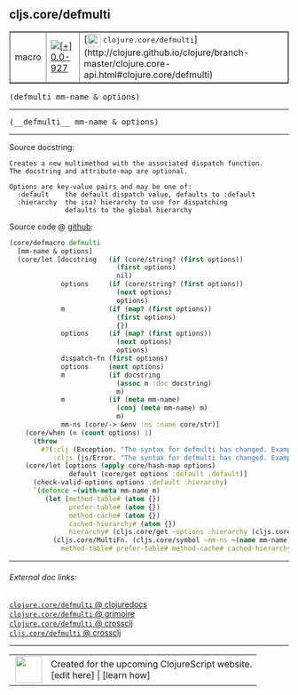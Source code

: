 ## cljs.core/defmulti



 <table border="1">
<tr>
<td>macro</td>
<td><a href="https://github.com/cljsinfo/cljs-api-docs/tree/0.0-927"><img valign="middle" alt="[+] 0.0-927" title="Added in 0.0-927" src="https://img.shields.io/badge/+-0.0--927-lightgrey.svg"></a> </td>
<td>
[<img height="24px" valign="middle" src="http://i.imgur.com/1GjPKvB.png"> <samp>clojure.core/defmulti</samp>](http://clojure.github.io/clojure/branch-master/clojure.core-api.html#clojure.core/defmulti)
</td>
</tr>
</table>

<samp>(defmulti mm-name & options)</samp><br>

---

 <samp>
(__defmulti__ mm-name & options)<br>
</samp>

---





Source docstring:

```
Creates a new multimethod with the associated dispatch function.
The docstring and attribute-map are optional.

Options are key-value pairs and may be one of:
  :default    the default dispatch value, defaults to :default
  :hierarchy  the isa? hierarchy to use for dispatching
              defaults to the global hierarchy
```


Source code @ [github]():

```clj
(core/defmacro defmulti
  [mm-name & options]
  (core/let [docstring   (if (core/string? (first options))
                           (first options)
                           nil)
             options     (if (core/string? (first options))
                           (next options)
                           options)
             m           (if (map? (first options))
                           (first options)
                           {})
             options     (if (map? (first options))
                           (next options)
                           options)
             dispatch-fn (first options)
             options     (next options)
             m           (if docstring
                           (assoc m :doc docstring)
                           m)
             m           (if (meta mm-name)
                           (conj (meta mm-name) m)
                           m)
             mm-ns (core/-> &env :ns :name core/str)]
    (core/when (= (count options) 1)
      (throw
        #?(:clj (Exception. "The syntax for defmulti has changed. Example: (defmulti name dispatch-fn :default dispatch-value)")
           :cljs (js/Error. "The syntax for defmulti has changed. Example: (defmulti name dispatch-fn :default dispatch-value)"))))
    (core/let [options (apply core/hash-map options)
               default (core/get options :default :default)]
      (check-valid-options options :default :hierarchy)
      `(defonce ~(with-meta mm-name m)
         (let [method-table# (atom {})
               prefer-table# (atom {})
               method-cache# (atom {})
               cached-hierarchy# (atom {})
               hierarchy# (cljs.core/get ~options :hierarchy (cljs.core/get-global-hierarchy))]
           (cljs.core/MultiFn. (cljs.core/symbol ~mm-ns ~(name mm-name)) ~dispatch-fn ~default hierarchy#
             method-table# prefer-table# method-cache# cached-hierarchy#))))))
```

<!--
Repo - tag - source tree - lines:

 <pre>

</pre>

-->

---



###### External doc links:

[`clojure.core/defmulti` @ clojuredocs](http://clojuredocs.org/clojure.core/defmulti)<br>
[`clojure.core/defmulti` @ grimoire](http://conj.io/store/v1/org.clojure/clojure/1.7.0-beta3/clj/clojure.core/defmulti/)<br>
[`clojure.core/defmulti` @ crossclj](http://crossclj.info/fun/clojure.core/defmulti.html)<br>
[`cljs.core/defmulti` @ crossclj](http://crossclj.info/fun/cljs.core/defmulti.html)<br>

---

 <table>
<tr><td>
<img valign="middle" align="right" width="48px" src="http://i.imgur.com/Hi20huC.png">
</td><td>
Created for the upcoming ClojureScript website.<br>
[edit here] | [learn how]
</td></tr></table>

[edit here]:https://github.com/cljsinfo/cljs-api-docs/blob/master/cljsdoc/cljs.core/defmulti.cljsdoc
[learn how]:https://github.com/cljsinfo/cljs-api-docs/wiki/cljsdoc-files

<!--

This information was too distracting to show to readers, but I'll leave it
commented here since it is helpful to:

- pretty-print the data used to generate this document
- and show how to retrieve that data



The API data for this symbol:

```clj
{:ns "cljs.core",
 :name "defmulti",
 :signature ["[mm-name & options]"],
 :name-encode "defmulti",
 :history [["+" "0.0-927"]],
 :type "macro",
 :clj-equiv {:full-name "clojure.core/defmulti",
             :url "http://clojure.github.io/clojure/branch-master/clojure.core-api.html#clojure.core/defmulti"},
 :full-name-encode "cljs.core/defmulti",
 :source {:code "(core/defmacro defmulti\n  [mm-name & options]\n  (core/let [docstring   (if (core/string? (first options))\n                           (first options)\n                           nil)\n             options     (if (core/string? (first options))\n                           (next options)\n                           options)\n             m           (if (map? (first options))\n                           (first options)\n                           {})\n             options     (if (map? (first options))\n                           (next options)\n                           options)\n             dispatch-fn (first options)\n             options     (next options)\n             m           (if docstring\n                           (assoc m :doc docstring)\n                           m)\n             m           (if (meta mm-name)\n                           (conj (meta mm-name) m)\n                           m)\n             mm-ns (core/-> &env :ns :name core/str)]\n    (core/when (= (count options) 1)\n      (throw\n        #?(:clj (Exception. \"The syntax for defmulti has changed. Example: (defmulti name dispatch-fn :default dispatch-value)\")\n           :cljs (js/Error. \"The syntax for defmulti has changed. Example: (defmulti name dispatch-fn :default dispatch-value)\"))))\n    (core/let [options (apply core/hash-map options)\n               default (core/get options :default :default)]\n      (check-valid-options options :default :hierarchy)\n      `(defonce ~(with-meta mm-name m)\n         (let [method-table# (atom {})\n               prefer-table# (atom {})\n               method-cache# (atom {})\n               cached-hierarchy# (atom {})\n               hierarchy# (cljs.core/get ~options :hierarchy (cljs.core/get-global-hierarchy))]\n           (cljs.core/MultiFn. (cljs.core/symbol ~mm-ns ~(name mm-name)) ~dispatch-fn ~default hierarchy#\n             method-table# prefer-table# method-cache# cached-hierarchy#))))))",
          :title "Source code",
          :repo "clojurescript",
          :tag "r1.8.51",
          :filename "src/main/clojure/cljs/core.cljc",
          :lines [2518 2562],
          :url "https://github.com/clojure/clojurescript/blob/r1.8.51/src/main/clojure/cljs/core.cljc#L2518-L2562"},
 :usage ["(defmulti mm-name & options)"],
 :full-name "cljs.core/defmulti",
 :docstring "Creates a new multimethod with the associated dispatch function.\nThe docstring and attribute-map are optional.\n\nOptions are key-value pairs and may be one of:\n  :default    the default dispatch value, defaults to :default\n  :hierarchy  the isa? hierarchy to use for dispatching\n              defaults to the global hierarchy",
 :cljsdoc-url "https://github.com/cljsinfo/cljs-api-docs/blob/master/cljsdoc/cljs.core/defmulti.cljsdoc"}

```

Retrieve the API data for this symbol:

```clj
;; from Clojure REPL
(require '[clojure.edn :as edn])
(-> (slurp "https://raw.githubusercontent.com/cljsinfo/cljs-api-docs/catalog/cljs-api.edn")
    (edn/read-string)
    (get-in [:symbols "cljs.core/defmulti"]))
```

-->
